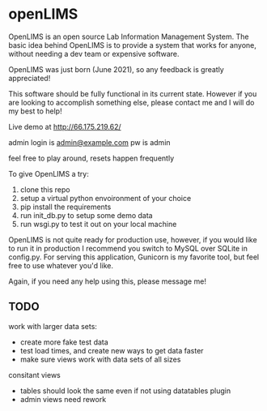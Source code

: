 # openLIMS

OpenLIMS is an open source Lab Information Management System. 
The basic idea behind OpenLIMS is to provide a system that works for anyone, without needing a dev team or expensive software. 

OpenLIMS was just born (June 2021), so any feedback is greatly appreciated! 

This software should be fully functional in its current state. 
However if you are looking to accomplish something else, please contact me and I will do my best to help!


Live demo at http://66.175.219.62/

admin login is admin@example.com pw is admin

feel free to play around, resets happen frequently


To give OpenLIMS a try:
1) clone this repo
2) setup a virtual python envoironment of your choice
3) pip install the requirements
4) run init_db.py to setup some demo data
5) run wsgi.py to test it out on your local machine

OpenLIMS is not quite ready for production use, however, if you would like to run it in production I recommend you switch to MySQL over SQLite in config.py.
For serving this application, Gunicorn is my favorite tool, but feel free to use whatever you'd like.

Again, if you need any help using this, please message me!


## TODO

work with larger data sets:
- create more fake test data
- test load times, and create new ways to get data faster
- make sure views work with data sets of all sizes

consitant views
- tables should look the same even if not using datatables plugin
- admin views need rework

